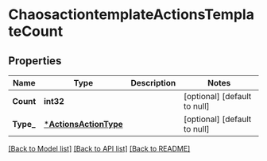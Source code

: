 # ChaosactiontemplateActionsTemplateCount

## Properties
Name | Type | Description | Notes
------------ | ------------- | ------------- | -------------
**Count** | **int32** |  | [optional] [default to null]
**Type_** | [***ActionsActionType**](actions.ActionType.md) |  | [optional] [default to null]

[[Back to Model list]](../README.md#documentation-for-models) [[Back to API list]](../README.md#documentation-for-api-endpoints) [[Back to README]](../README.md)

